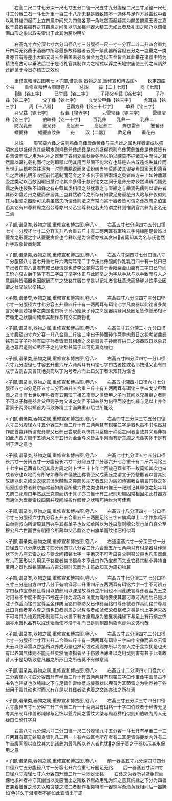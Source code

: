 <!-- { "loadSidebar": true } -->
　　右髙二尺二寸七分深一尺七寸五分口径一尺五寸九分腹径二尺三寸足径一尺七寸三分容二石一斗七升重一百三十八斤无铭是器致饰不一通体与足作方斜雷纹中着以乳其棱四起而上立四鳯中间又为四兽各顶一角屹然而起疑其为麟盖麟鳯王者之嘉致于彞器每每有之其麟鳯之间复以防龙相间器大精工无如此者及礼图之陋乃以谓罍画山形之象以取夫雷出于此其为臆説明矣








　　右髙九寸六分深七寸六分口径八寸三分腹径一尺一寸一分容二斗二升四合重九斤四两无铭罍于酒器中所容最多故释器者云受一斛此器所容但五分之一岂罍之一类者亦自有等差小大耶又诗云金罍盖未必以黄金为之以五金皆金耳此罍在诸器中特为精致髙古可以垂法后世于是诏礼官其制作为之楷式以荐之天地宗庙使三代之典炳然还醇见于今日亦稽古之效也















　　重修宣和博古图卷七
<子部,谱录类,器物之属,重修宣和博古图>
　　钦定四库全书
　　重修宣和博古图録卷八
　　总説
　　彛【二十七器】
　　商【七器】
　　彝【铭五字】
　　已举彞【铭二字】
　　子孙父辛彞【铭七字】
　　子孙彞【铭二字】
　　父丁彝【铭七字】
　　立戈父甲彝【铭三字】
　　虎耳彞【铭三字】
　　周【十八器】
　　己酉方彞【铭三十七字】
　　单彞【铭三字】
　　召父彞【铭七字】
　　叔彝【铭六字】
　　云雷宝彝【铭三字】
　　雷纹宝彝【铭三字】
　　伯映彞【铭一十字】
　　百乳彝
　　乳彝一
　　乳彝二
　　防龙乳彝
　　夔龙彝
　　高足彝一
　　高足彝二
　　蝉纹雷彝
　　饕餮彝
　　蟠夔彝
　　蟠夔直纹彝
　　舟
　　汉【二器】
　　敦足舟
　　垂花舟













　　总説
　　周官载六彝之说则鸡彝鸟彝斝彝黄彝与夫虎蜼之属也释者谓或以盛明水或以盛郁鬯其盛明水则鸡彝斝彝虎彝是也其盛郁鬯则鸟彝黄彝蜼彝是也彝皆有舟焉设而陈之用为礼神之器至于春祠夏禴秋尝冬烝以酌以祼莫不挹诸其中而注之耳然器以藏礼载礼而行之则即器以明其用而器固不能常存也繇是去古既逺或失其传而当世无从稽考往往遂为一时穿凿臆说而聚讼纷纠当年莫能破其谬妄焉国家因积德百年之后讲礼明乐收揽前代遗制而范金之坚多出于僻陋潜壤之奥者四方来上如钟鼎尊壶之类动以百数因暇日悉讨论其义多得于款识铭文之间于是彝舟亦较然详辨而悟先儒之失也彼殊不知彝之有舟葢其类相须之器犹尊之与壶瓶之与罍焉先儒则以谓舟者其形如盘若舟之载而彝居其上岂其然欤今之所存有如敦足舟垂花舟大略与彝仅似则其为相须之器断可见矣虽然夫所谓彝则法之有常而寓于器者皆可谓之彝故周之伯宝卣其铭有曰尊彝周之召公尊亦曰父乙宝尊彝也若夫特谓之彝则惟周官六彝为正名无二焉












<子部,谱录类,器物之属,重修宣和博古图,卷八>
　　右髙五寸七分深四寸五分口径七寸一分腹径七寸二分容五升八合重五斤十有二两两耳有珥铭五字纯縁圈足皆饰以夔龙之形夔之字从夔夔贪兽也今彝以是为饰葢亦戒其贪曰者莫知其为名与氏也然作字取象皆商制耳











<子部,谱录类,器物之属,重修宣和博古图,卷八>
　　右髙六寸深四寸七分口径八寸二分腹径八寸容七升重七斤六两两耳铭二字今按此彝腹间作乳乳百四十有一铭曰已举己者在商八世君有雍已疑谓是也昔李公麟得古爵于寿阳紫金山腹有二字曰已举而王玠亦获古爵于洛下有二字曰丁举字体正与此同举之为字从手从与以手致而与人之意爵觯皆酒器也因献酬而举之故铭其器曰举是以记礼者言杜蒉洗而扬觯以饮平公因谓之杜举故以举铭之








<子部,谱录类,器物之属,重修宣和博古图,卷八>
　　右髙四寸八分深四寸三分口径七寸一分腹径六寸七分容五升重四斤十有一两两耳有珥铭七字凡商器以此铭者多矣言父辛则若祖辛之类是也曰析子孙乃贻厥子孙之义是器纯縁间及圈足皆作夔形相环若循走之状腹间纯素其制作与铭文实商物也











<子部,谱录类,器物之属,重修宣和博古图,卷八>
　　右髙三寸五分深二寸九分口径五寸腹径四寸六分容一升八合重二斤铭二字曰子孙而孙作两手拱戴日之状考诸鼎彞铭有曰子子孙孙有曰子孙者皆取其相承之义是器言子孙而有拱日之饰葢取日以象君道也尊君道则知尽臣子之礼铭辞甚简于此可见真商物也










<子部,谱录类,器物之属,重修宣和博古图,卷八>
　　右髙五寸四分深四寸一分口径六寸九分腹径七寸容五升重六斤六两两耳有珥铭七字曰古者姓或名耶按淮父卣有曰戍于古则古又言其地矣商以丁为号者六而此曰父丁者未知其为谁也












<子部,谱录类,器物之属,重修宣和博古图,卷八>
　　右髙五寸深四寸口径六寸七分腹径五寸四分足径五寸二分容四升五合重三斤十有五两两耳有珥铭三字曰戈父甲葢商之君十有七世以甲称者有五若沃丁祖乙南庚之类皆甲之子也其间以兄弟继之者则不可以子称是器言父甲则子为父设之矣但不知兹器为何甲而设也纯縁与足以上并作雷篆于两旁以螭首为耳致饰精工字画典重非后世所能及









<子部,谱录类,器物之属,重修宣和博古图,卷八>
　　右髙四寸三分深三寸五分口径六寸三分腹径六寸五分容三升重二斤十有三两两耳有珥铭三字是器也虽不书名然耳作虎首岂非所谓虎彝耶父已彝已尝取此以饰其耳葢施于禘祫之间者当致其义焉非特如此虎西方兽于五德为义于五行为金金与义皆主乎刚而有断其周之虎彞实体于是有制于酒之意也









<子部,谱录类,器物之属,重修宣和博古图,卷八>
　　右髙七寸九分深五寸五分口径长六寸一分阔五寸一分腹径长六寸二分阔五寸二分容六升七合重十有二斤六两铭三十七字曰己酉者以纪其歳方周之时卜世三十卜年七百歳己酉者不一故莫知其次也曰戍者守也以地而有所守如春秋齐侯使连称管至父戍葵丘之谓宜于招黻黻者以言其别故旌以别之如衮衣取其藻米黼黻之类商贝朋方者五贝为朋如诗锡我百朋言其禄之多用室围宗彞者彝宗庙常器如周官所载六彞之类也其曰惟王一祀则记其即位之始年耳夫商曰祀周曰年然武王克商而访于箕子亦曰惟十有三祀则知周固常相因如此其器方而通体为盘夔雷纹四隅并腹间峻拔作觚棱之状精巧絶世为可佳焉



<子部,谱录类,器物之属,重修宣和博古图,卷八>
　　右髙五寸八分深四寸一分口径七寸三分腹径六寸九分容五升五合重五斤三两圈足铭三字曰旗鸡单上二字作旗鸡形曰单则叔向所谓周其再兴乎其有单子也故知单所以为姓曰旗则穆公旗也单自襄公至穆公凡六世而世有明德今所藏单父乙鼎铭亦曰旗单而纹镂窃相似耳










<子部,谱录类,器物之属,重修宣和博古图,卷八>
　　右通座髙六寸一分深三寸一分口径五寸八分座长五寸四分阔四寸八分容二升六合重五斤七两两耳有珥是器耳作螭状下为方座云雷之纹与夔龙间错铭七字一字磨灭不可考曰召父则召公奭也凡周器彝有六而因形以为用见于铭载者类书锡命孝享此曰作乃宝彞而又比它彝其制小异特自宝用之器也然铭简篆古方召公奭时去商为未逺故知其为周初物耳








<子部,谱录类,器物之属,重修宣和博古图,卷八>
　　右髙五寸七分深二寸七分口径五寸三分座自方四寸八分下有响铎容二升重四斤五两两耳有珥铭六字一字不可辨五字曰叔作宝尊彝且尊用以酌彝用以祼是故尊彝之所用也不同此统言尊彝者葢先王之时用器不中度不鬻于市戒在于作为淫巧以法度为绳约要使其器可尊可法而后已是以沈子作盉而铭曰宝尊孟金作防而铭曰尊防父已作彝而铭曰尊彝虢叔作鬲而铭曰尊鬲此曰尊彝者非六尊之谓也曰叔则周之以叔名者如虢叔荣叔祭叔之类是也上字磨灭故不可考其为谁观其形制则耳为水兽下有方座周身为饕餮状纯縁下与足上有行螭之饰螭亦水兽也葢有以戒沈湎而使不没于礼而已是则制器尚象岂虚为文饰也哉



<子部,谱录类,器物之属,重修宣和博古图,卷八>
　　右髙五寸五分深四寸二分口径七寸一分腹径七寸容五升二合重四斤十有一两两耳有珥铭三字曰作宝彝而饰以云雷夫云以致泽雷以啓蛰所以养成万彚也然茍或过焉则亦所以为害人之于食饮犹是也夫有以养其气体则不能无益矣然而染指者至于伤恩酒薄者以之用戈则害有甚于此者故昔人于是切切致意凡器之所形目之所击莫不有微意焉









<子部,谱录类,器物之属,重修宣和博古图,卷八>
　　右髙五寸二分深四寸口径六寸三分腹径六寸四分容四升有半重三斤十有五两两耳有珥铭三字曰作宝彝字画髙古不书名岂讳贤也欤纯縁之下与足皆作雷纹蹙成饕餮状以鹿首为耳葢雷之为物养神于冬起用于震其动也时而义有在是以其彝者法也着之文饰亦法之所在焉










<子部,谱录类,器物之属,重修宣和博古图,卷八>
　　右髙三寸五分深三寸四分口径六寸腹径五寸七分容三升三合重二斤一十两两耳有珥铭一十字曰伯映者于经传无见考其形制耳作兽形纯縁与足饰以夔龙间之雷纹大槩与周叔彞相似则知伯映为周人无疑曰伯恐其字耳



















　　右髙八寸九分深六寸二分口径一尺二分腹径九寸五分容一斗七升有半重二十三斤两耳有珥无铭周身皆乳凡二百一十有六四耳今所存者有二耳足皆饰夔龙内外有二牛首腹间周以直纹其大比诸彝为最乳所以养人者也犹之保子着之于器以示其永保用之意


<子部,谱录类,器物之属,重修宣和博古图,卷八>
　　前一器髙五寸九分深四寸四分口径八寸五分腹径八寸一分容七升六合重七斤圈足无铭
　　后一器髙五寸深四寸口径八寸腹径七寸六分容四升重三斤一两圈足无铭
　　右彝之为器所以盛秬鬯而祼地求神者神守其幽当以类感而出之斯致养焉故用乳为饰之意其纯縁之下分为四兽首兼着饕餮之形夫以昭贪婪之戒二者制作相类特前一器铜滓渐渍黄緑相间后一器黤如色非久于潜壤者不能如此宜皆出于周
















